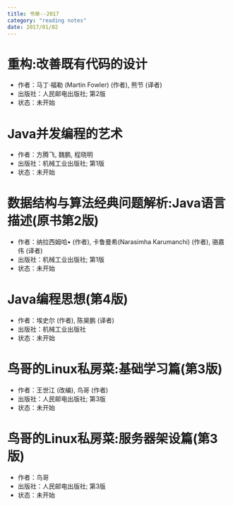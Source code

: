 ```yaml
---
title: 书单--2017
category: "reading notes"
date: 2017/01/02
---
```

# 重构:改善既有代码的设计
- 作者：马丁·福勒 (Martin Fowler) (作者), 熊节 (译者)
- 出版社：人民邮电出版社; 第2版
- 状态：未开始

# Java并发编程的艺术
- 作者：方腾飞, 魏鹏, 程晓明
- 出版社：机械工业出版社; 第1版
- 状态：未开始

# 数据结构与算法经典问题解析:Java语言描述(原书第2版)
- 作者：纳拉西姆哈• (作者), 卡鲁曼希(Narasimha Karumanchi) (作者), 骆嘉伟 (译者)
- 出版社：机械工业出版社; 第1版
- 状态：未开始

# Java编程思想(第4版)
- 作者：埃史尔 (作者), 陈昊鹏 (译者)
- 出版社：机械工业出版社
- 状态：未开始

# 鸟哥的Linux私房菜:基础学习篇(第3版)
- 作者：王世江 (改编), 鸟哥 (作者)
- 出版社：人民邮电出版社; 第3版
- 状态：未开始

# 鸟哥的Linux私房菜:服务器架设篇(第3版)
- 作者：鸟哥
- 出版社：人民邮电出版社; 第3版
- 状态：未开始
